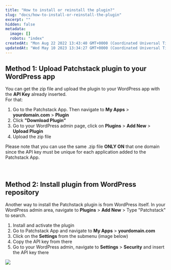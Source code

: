 ```yaml
---
title: "How to install or reinstall the plugin?"
slug: "docs/how-to-install-or-reinstall-the-plugin"
excerpt: ""
hidden: false
metadata: 
  image: []
  robots: "index"
createdAt: "Mon Aug 22 2022 13:43:40 GMT+0000 (Coordinated Universal Time)"
updatedAt: "Wed May 10 2023 13:34:27 GMT+0000 (Coordinated Universal Time)"
---
```

## Method 1: Upload Patchstack plugin to your WordPress app

You can get the zip file and upload the plugin to your WordPress app with the **API Key** already inserted.  
For that:

<ol><li>
Go to the Patchstack App. Then navigate to <b>My Apps</b> > <b>yourdomain.com</b> > <b>Plugin</b></li>
<li>Click <b>"Download Plugin"</b></li>
<li>Go to your WordPress admin page, click on <b>Plugins</b> > <b>Add New</b> > <b>Upload Plugin</b></li><li>Upload the zip file</li></ol>
Please note that you can use the same .zip file <b>ONLY ON</b> that one domain since the API key must be unique for each application added to the Patchstack App.
<br><br><br>

## Method 2: Install plugin from WordPress repository

Another way to install the Patchstack plugin is from WordPress itself. In your WordPress admin area, navigate to **Plugins** > **Add New** > Type "Patchstack" to search.

<ol><li>Install and activate the plugin</li>
<li>Go to Patchstack App and navigate to <b>My Apps</b> > <b>yourdomain.com</b></li>

<li>Click on the <b>Settings</b> from the submenu (image below)</li>

<li>Copy the API key from there</li>

<li>Go to your WordPress admin, navigate to <b>Settings</b> > <b>Security</b> and insert the API key there</li>
</ol>

![](@images/5beca91-small-Patchstack_api_key_settings.png)
